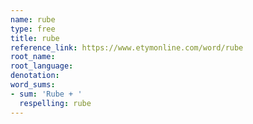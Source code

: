 ```yaml
---
name: rube
type: free
title: rube
reference_link: https://www.etymonline.com/word/rube
root_name: 
root_language: 
denotation: 
word_sums:
- sum: 'Rube + '
  respelling: rube
---
```

